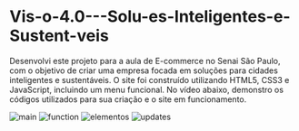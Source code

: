 # Vis-o-4.0---Solu-es-Inteligentes-e-Sustent-veis
Desenvolvi este projeto para a aula de E-commerce no Senai São Paulo, com o objetivo de criar uma empresa focada em soluções para cidades inteligentes e sustentáveis. O site foi construído utilizando HTML5, CSS3 e JavaScript, incluindo um menu funcional. No vídeo abaixo, demonstro os códigos utilizados para sua criação e o site em funcionamento. 

![main](https://github.com/user-attachments/assets/c593e47a-3fcd-401a-a9ae-288e95da2e06)
![function](https://github.com/user-attachments/assets/e4f0160d-4e7b-4409-aa03-a079d335b1c7)
![elementos](https://github.com/user-attachments/assets/f49e692c-f997-40b1-abc5-d54cf285411d)
![updates](https://github.com/user-attachments/assets/0008e427-5f30-4086-a20b-de1ca4d37a35)

